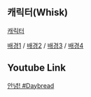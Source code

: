 ## 캐릭터(Whisk)
[캐릭터](https://labs.google/fx/tools/whisk/share/animate/0h1idsg5og000)

[배경1](https://labs.google/fx/tools/whisk/share/6s3uu5tjt0000) / [배경2](https://labs.google/fx/tools/whisk/share/061pljbpp0000) / [배경3](https://labs.google/fx/tools/whisk/share/3c66n441j0000) / [배경4](https://labs.google/fx/tools/whisk/share/2ovb46do4g000)



## Youtube Link
[안녕! #Daybread](https://youtu.be/Xs73-eiB7eA)
